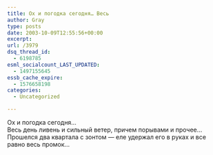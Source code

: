 ```yaml
---
title: Ох и погодка сегодня… Весь
author: Gray
type: posts
date: 2003-10-09T12:55:56+00:00
excerpt:
url: /3979
dsq_thread_id:
  - 6198785
esml_socialcount_LAST_UPDATED:
  - 1497155645
essb_cache_expire:
  - 1576658198
categories:
  - Uncategorized

---
```








Ох и погодка сегодня&#8230;  
Весь день ливень и сильный ветер, причем порывами и прочее&#8230; Прошелся два квартала с зонтом &#8212; еле удержал его в руках и все равно весь промок&#8230;